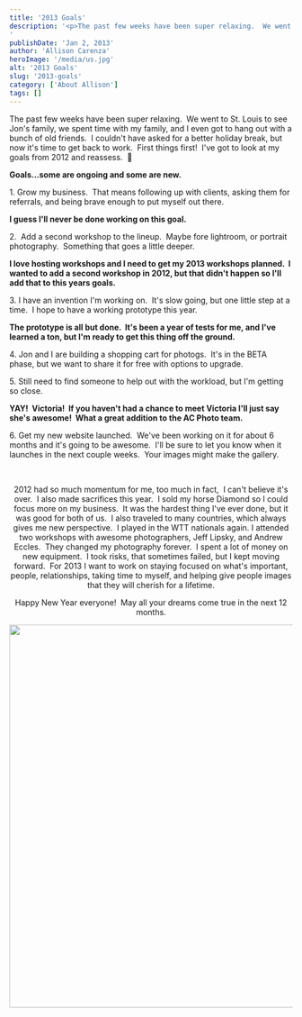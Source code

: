 ```yaml
---
title: '2013 Goals'
description: '<p>The past few weeks have been super relaxing.  We went to St. Louis to see Jon&apos;s family, we spent time [&hellip;]</p>
'
publishDate: 'Jan 2, 2013'
author: 'Allison Carenza'
heroImage: '/media/us.jpg'
alt: '2013 Goals'
slug: '2013-goals'
category: ['About Allison']
tags: []
---
```


<p>The past few weeks have been super relaxing.  We went to St. Louis to see Jon&apos;s family, we spent time with my family, and I even got to hang out with a bunch of old friends.  I couldn&apos;t have asked for a better holiday break, but now it&apos;s time to get back to work.  First things first!  I&apos;ve got to look at my goals from 2012 and reassess.  🙂</p>
<p><strong>Goals...some are ongoing and some are new.</strong></p>
<p>1. Grow my business.  That means following up with clients, asking them for referrals, and being brave enough to put myself out there.</p>
<p><strong>I guess I&apos;ll never be done working on this goal. </strong></p>
<p>2.  Add a second workshop to the lineup.  Maybe fore lightroom, or portrait photography.  Something that goes a little deeper.</p>
<p><strong>I love hosting workshops and I need to get my 2013 workshops planned.  I wanted to add a second workshop in 2012, but that didn&apos;t happen so I&apos;ll add that to this years goals.</strong></p>
<p>3. I have an invention I&apos;m working on.  It&apos;s slow going, but one little step at a time.  I hope to have a working prototype this year.</p>
<p><strong>The prototype is all but done.  It&apos;s been a year of tests for me, and I&apos;ve learned a ton, but I&apos;m ready to get this thing off the ground.</strong></p>
<p>4. Jon and I are building a shopping cart for photogs.  It&apos;s in the BETA phase, but we want to share it for free with options to upgrade.</p>
<p>5. Still need to find someone to help out with the workload, but I&apos;m getting so close.</p>
<p><strong>YAY!  Victoria!  If you haven&apos;t had a chance to meet Victoria I&apos;ll just say she&apos;s awesome!  What a great addition to the AC Photo team.</strong></p>
<p>6. Get my new website launched.  We&apos;ve been working on it for about 6 months and it&apos;s going to be awesome.  I&apos;ll be sure to let you know when it launches in the next couple weeks.  Your images might make the gallery.</p>
<p>&nbsp;</p>
<p style="text-align: center;">2012 had so much momentum for me, too much in fact,  I can&apos;t believe it&apos;s over.  I also made sacrifices this year.  I sold my horse Diamond so I could focus more on my business.  It was the hardest thing I&apos;ve ever done, but it was good for both of us.  I also traveled to many countries, which always gives me new perspective.  I played in the WTT nationals again. I attended two workshops with awesome photographers, Jeff Lipsky, and Andrew Eccles.  They changed my photography forever.  I spent a lot of money on new equipment.  I took risks, that sometimes failed, but I kept moving forward.  For 2013 I want to work on staying focused on what&apos;s important, people, relationships, taking time to myself, and helping give people images that they will cherish for a lifetime.</p>
<p style="text-align: center;">Happy New Year everyone!  May all your dreams come true in the next 12 months.</p>
<p style="text-align: center;">
<p style="text-align: center;"><img class="aligncenter size-full wp-image-4442" title="us" src="/media/us.jpg" alt="" width="930" height="680" srcset="/media/us.jpg 930w, /media/us-300x219.jpg 300w, /media/us-768x562.jpg 768w" sizes="(max-width: 930px) 100vw, 930px" /></p>
<p style="text-align: center;">
